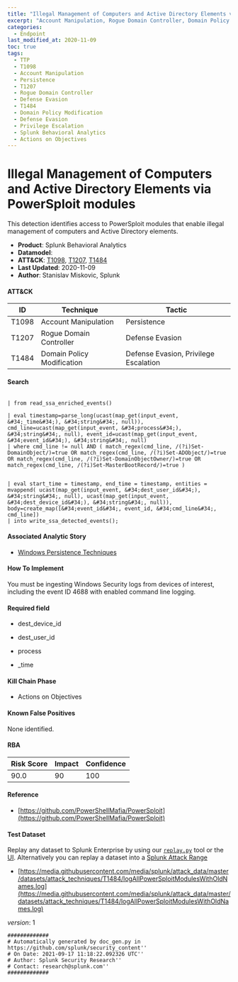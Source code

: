 ```yaml
---
title: "Illegal Management of Computers and Active Directory Elements via PowerSploit modules"
excerpt: "Account Manipulation, Rogue Domain Controller, Domain Policy Modification"
categories:
  - Endpoint
last_modified_at: 2020-11-09
toc: true
tags:
  - TTP
  - T1098
  - Account Manipulation
  - Persistence
  - T1207
  - Rogue Domain Controller
  - Defense Evasion
  - T1484
  - Domain Policy Modification
  - Defense Evasion
  - Privilege Escalation
  - Splunk Behavioral Analytics
  - Actions on Objectives
---
```


# Illegal Management of Computers and Active Directory Elements via PowerSploit modules

This detection identifies access to PowerSploit modules that enable illegal management of computers and Active Directory elements.

- **Product**: Splunk Behavioral Analytics
- **Datamodel**:
- **ATT&CK**: [T1098](https://attack.mitre.org/techniques/T1098/), [T1207](https://attack.mitre.org/techniques/T1207/), [T1484](https://attack.mitre.org/techniques/T1484/)
- **Last Updated**: 2020-11-09
- **Author**: Stanislav Miskovic, Splunk


#### ATT&CK

| ID          | Technique   | Tactic       |
| ----------- | ----------- |--------------|
| T1098 | Account Manipulation | Persistence |
| T1207 | Rogue Domain Controller | Defense Evasion |
| T1484 | Domain Policy Modification | Defense Evasion, Privilege Escalation |


#### Search

```

| from read_ssa_enriched_events()

| eval timestamp=parse_long(ucast(map_get(input_event, &#34;_time&#34;), &#34;string&#34;, null)), cmd_line=ucast(map_get(input_event, &#34;process&#34;), &#34;string&#34;, null), event_id=ucast(map_get(input_event, &#34;event_id&#34;), &#34;string&#34;, null) 
| where cmd_line != null AND ( match_regex(cmd_line, /(?i)Set-DomainObject/)=true OR match_regex(cmd_line, /(?i)Set-ADObject/)=true OR match_regex(cmd_line, /(?i)Set-DomainObjectOwner/)=true OR match_regex(cmd_line, /(?i)Set-MasterBootRecord/)=true )


| eval start_time = timestamp, end_time = timestamp, entities = mvappend( ucast(map_get(input_event, &#34;dest_user_id&#34;), &#34;string&#34;, null), ucast(map_get(input_event, &#34;dest_device_id&#34;), &#34;string&#34;, null)), body=create_map([&#34;event_id&#34;, event_id, &#34;cmd_line&#34;, cmd_line]) 
| into write_ssa_detected_events();
```

#### Associated Analytic Story

* [Windows Persistence Techniques](_stories/windows_persistence_techniques)


#### How To Implement
You must be ingesting Windows Security logs from devices of interest, including the event ID 4688 with enabled command line logging.

#### Required field

* dest_device_id

* dest_user_id

* process

* _time


#### Kill Chain Phase

* Actions on Objectives


#### Known False Positives
None identified.



#### RBA

| Risk Score  | Impact      | Confidence   |
| ----------- | ----------- |--------------|
| 90.0 | 90 | 100 |



#### Reference


* [https://github.com/PowerShellMafia/PowerSploit](https://github.com/PowerShellMafia/PowerSploit)



#### Test Dataset
Replay any dataset to Splunk Enterprise by using our [`replay.py`](https://github.com/splunk/attack_data#using-replaypy) tool or the [UI](https://github.com/splunk/attack_data#using-ui).
Alternatively you can replay a dataset into a [Splunk Attack Range](https://github.com/splunk/attack_range#replay-dumps-into-attack-range-splunk-server)


* [https://media.githubusercontent.com/media/splunk/attack_data/master/datasets/attack_techniques/T1484/logAllPowerSploitModulesWithOldNames.log](https://media.githubusercontent.com/media/splunk/attack_data/master/datasets/attack_techniques/T1484/logAllPowerSploitModulesWithOldNames.log)


_version_: 1

```
#############
# Automatically generated by doc_gen.py in https://github.com/splunk/security_content''
# On Date: 2021-09-17 11:18:22.092326 UTC''
# Author: Splunk Security Research''
# Contact: research@splunk.com''
#############
```